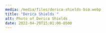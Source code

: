 ```yaml
---
media: /media/files/derica-shields-bio.webp
title: "Derica Shields "
alt: Photo of Derica Shields
date: 2022-04-20T15:01:00-0500
---
```

